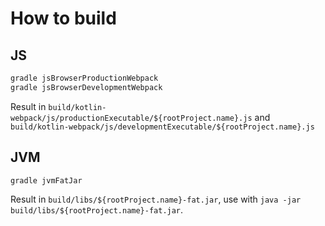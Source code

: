 # How to build
## JS
```bash
gradle jsBrowserProductionWebpack
gradle jsBrowserDevelopmentWebpack
```
Result in `build/kotlin-webpack/js/productionExecutable/${rootProject.name}.js` and `build/kotlin-webpack/js/developmentExecutable/${rootProject.name}.js`
## JVM
```bash
gradle jvmFatJar
```
Result in `build/libs/${rootProject.name}-fat.jar`, use with `java -jar build/libs/${rootProject.name}-fat.jar`.